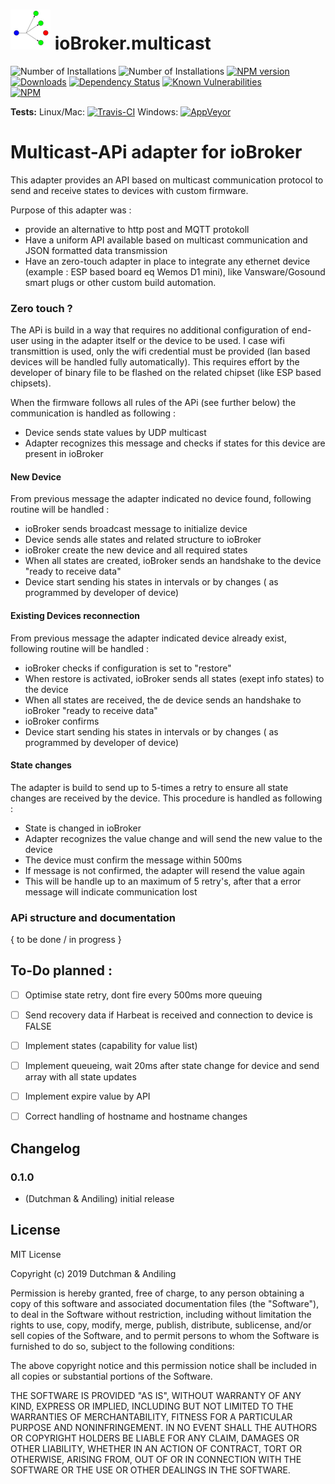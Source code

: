 

<h1>

<img  src="admin/multicast.png"  width="64"/>
    ioBroker.multicast

</h1>

![Number of Installations](http://iobroker.live/badges/discovergy-installed.svg) ![Number of Installations](http://iobroker.live/badges/iobroker.multicastsvg) [![NPM version](http://img.shields.io/npm/v/iobroker.multicast.svg)](https://www.npmjs.com/package/iobroker.multicast)
[![Downloads](https://img.shields.io/npm/dm/iobroker.multicast.svg)](https://www.npmjs.com/package/iobroker.multicast)
[![Dependency Status](https://img.shields.io/david/iobroker-community-adapters/iobroker.multicast.svg)](https://david-dm.org/iobroker-community-adapters/iobroker.multicast)
[![Known Vulnerabilities](https://snyk.io/test/github/iobroker-community-adapters/ioBroker.multicast/badge.svg)](https://snyk.io/test/github/iobroker-community-adapters/ioBroker.multicast)  
[![NPM](https://nodei.co/npm/iobroker.multicast.png?downloads=true)](https://nodei.co/npm/iobroker.multicast/)

**Tests:** Linux/Mac: [![Travis-CI](http://img.shields.io/travis/iobroker-community-adapters/ioBroker.multicast/master.svg)](https://travis-ci.org/iobroker-community-adapters/ioBroker.multicast)
Windows: [![AppVeyor](https://ci.appveyor.com/api/projects/status/github/iobroker-community-adapters/ioBroker.multicast?branch=master&svg=true)](https://ci.appveyor.com/project/iobroker-community-adapters/ioBroker-multicast/)

# Multicast-APi adapter for ioBroker
  
This adapter provides an API based on multicast communication protocol to send and receive states to devices with custom firmware.

Purpose of this adapter was :

* provide an alternative to http post and MQTT protokoll
* Have a uniform API available based on multicast communication and JSON formatted data transmission
* Have an zero-touch adapter in place to integrate any ethernet device (example : ESP based board eq Wemos D1 mini), like Vansware/Gosound smart plugs or other custom build automation.

### Zero touch ?

The APi is build in a way that requires no additional configuration of end-user using in the adapter itself or the device to be used.
I case wifi transmittion is used, only the wifi credential must be provided (lan based devices will be  handled fully automatically).
This requires effort by the developer of binary file to be flashed on the related chipset (like ESP based chipsets).

When the firmware follows all rules of the APi (see further below) the communication is handled as following :

* Device sends state values by UDP multicast
* Adapter recognizes this message and checks if states for this device are present in ioBroker

#### New Device
From previous message the adapter indicated no device found, following routine will be handled :

* ioBroker sends broadcast message to initialize device
* Device sends alle states and related structure to ioBroker
* ioBroker create the new device and all required states
* When all states are created, ioBroker sends an handshake to the device "ready to receive data"
* Device start sending his states in intervals or by changes ( as programmed by developer of device)

#### Existing Devices reconnection
From previous message the adapter indicated device already exist, following routine will be handled :

* ioBroker checks if configuration is set to "restore"
* When restore is activated, ioBroker sends all states (exept info states) to the device
* When all states are received, the de device sends an handshake to ioBroker "ready to receive data"
* ioBroker confirms
* Device start sending his states in intervals or by changes ( as programmed by developer of device)

#### State changes
The adapter is build to send up to 5-times a retry to ensure all state changes are received by the device. This procedure is handled as following :

* State is changed in ioBroker
* Adapter recognizes the value change and will send the new value to the device
* The device must confirm the message within 500ms
* If message is not confirmed, the adapter will resend the value again
* This will be handle up to an maximum of 5 retry's, after that a error message will indicate communication lost

### APi structure and documentation

{ to be done / in progress }


## To-Do planned :

* [ ] Optimise state retry, dont fire every 500ms more queuing
* [ ] Send recovery data if Harbeat is received and connection to device is FALSE
* [ ] Implement states (capability for value list)
* [ ] Implement queueing, wait 20ms after state change for device and send array with all state updates
* [ ] Implement expire value by API
* [ ] Correct handling of hostname and hostname changes


## Changelog

### 0.1.0

* (Dutchman & Andiling) initial release

## License

MIT License

Copyright (c) 2019 Dutchman & Andiling

Permission is hereby granted, free of charge, to any person obtaining a copy
of this software and associated documentation files (the "Software"), to deal
in the Software without restriction, including without limitation the rights
to use, copy, modify, merge, publish, distribute, sublicense, and/or sell
copies of the Software, and to permit persons to whom the Software is
furnished to do so, subject to the following conditions:

The above copyright notice and this permission notice shall be included in all
copies or substantial portions of the Software.

THE SOFTWARE IS PROVIDED "AS IS", WITHOUT WARRANTY OF ANY KIND, EXPRESS OR
IMPLIED, INCLUDING BUT NOT LIMITED TO THE WARRANTIES OF MERCHANTABILITY,
FITNESS FOR A PARTICULAR PURPOSE AND NONINFRINGEMENT. IN NO EVENT SHALL THE
AUTHORS OR COPYRIGHT HOLDERS BE LIABLE FOR ANY CLAIM, DAMAGES OR OTHER
LIABILITY, WHETHER IN AN ACTION OF CONTRACT, TORT OR OTHERWISE, ARISING FROM,
OUT OF OR IN CONNECTION WITH THE SOFTWARE OR THE USE OR OTHER DEALINGS IN THE
SOFTWARE.
